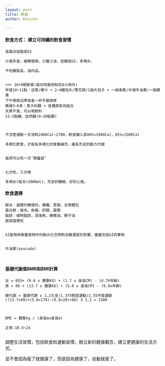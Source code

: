 ```yaml
---
layout: post
title: 飲食
author: Kexiner

---
```




#### 飲食方式： 建立可持續的飲食習慣

```
高蛋白低脂低GI

少餐多食，細嚼慢咽，少鹽少油，低糖低GI，多喝水，

不吃醃製品，油炸品。


>>> 16+8輕斷食(每日吃飯控制在8小時內)
早餐10~11點：豆漿/椰汁 + 2~4麵包片/蔥花餅/1個大包子 + 一根香蕉/半個牛油果/一個蘋果
下午喝兩泡茶或者一杯手磨咖啡
晚餐5~6多：意大利麵 + 各種菜和肉組合
天黑不食，可以喝飲料
12~1點睡，自然醒(9~10點醒)



不怎麼運動一天消耗2400Cal~2700，飲食攝入其80%=1900Cal，65%=1500Cal

多樣化飲食，才能有多樣化的營養補充，擁有充足的動力代謝


每周可以吃一次‘欺騙餐’


七分吃，三分煉

多喝水(每天>2000ml)，充足的睡眠，好的心態。

```




#### 飲食選擇
```
碳水：選擇升糖慢的，雜糧，意面，全麥麵包
蛋白質：瘦肉，魚蝦，奶類，蛋類
脂肪：植物脂肪，深海魚，橄欖油，椰子油
蔬菜隨便吃


GI是用來衡量食物中的碳水化合物對血糖濃度的影響，儘量吃低GI的事物


牛油果(avocado)



```


#### 基礎代謝值BMR和BMI計算
```
女 = 655+ (9.6 x 體重KG) + (1.7 x 身高CM) - (4.7X年齡)
男 = 66 + (13.7 x 體重KG) + (5.0 x 身高CM) - (6.8x年齡)

總代謝 = 基礎代謝 x 1.2久坐/1.375輕度運動/1.55中度運動
((13.7×89)+(5.0×179)-(6.8×29)+66) X 1.2 = 2380



BMI = 體重kg / (身高mx身高m)

正常:18.5~24


```

調整生活習慣，包括飲食和運動習慣，樹立新的健康觀念，建立更健康的生活方式。

並不會因為瘦了就健康了，而是因為健康了，自動就瘦了。




